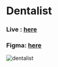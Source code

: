 # Dentalist

### Live : <a href="https://dentalist-kohl.vercel.app/">here</a>


### Figma: <a href='https://ui8.net/edzjey-store/products/dental-landing-page'>here</a>

![dentalist](/src/images/dentalist.png)
